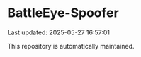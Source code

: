 # BattleEye-Spoofer

Last updated: 2025-05-27 16:57:01

This repository is automatically maintained.
